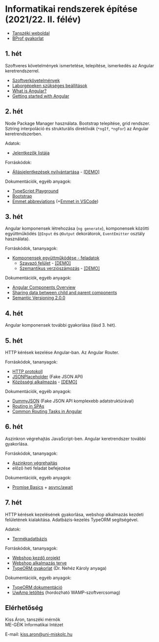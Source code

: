 # Informatikai rendszerek építése (2021/22. II. félév)

- [Tanszéki weboldal](http://ait2.iit.uni-miskolc.hu/oktatas/doku.php?id=tanszek:oktatas:informatikai_rendszerek_epitese:informatikai_rendszerek_epitese)
- [BProf gyakorlat](bprof.md)

## 1. hét
Szoftveres követelmények ismertetése, telepítése, ismerkedés az Angular keretrendszerrel.

- [Szoftverkövetelmények](sw_requirements.md)
- [Laborgépeken szükséges beállítások](lab_sw_requirements.md)
- [What is Angular?](https://angular.io/guide/what-is-angular)
- [Getting started with Angular](https://angular.io/start)

## 2. hét
Node Package Manager használata. Bootstrap telepítése, grid rendszer. Sztring interpoláció és strukturális direktívák (`*ngIf`, `*ngFor`) az Angular keretrendszerben.

Adatok:
- [Jelentkezők listája](https://github.com/aron123/infrend-2022/blob/master/_data/applicants.ts)

Forráskódok:
- [Állásjelentkezések nyilvántartása](https://github.com/aron123/infrend-2022/tree/master/job-application) - [[DEMO]](https://aron123.github.io/infrend-2022/dists/job-application/)

Dokumentációk, egyéb anyagok:
- [TypeScript Playground](https://www.typescriptlang.org/play)
- [Bootstrap](https://getbootstrap.com/docs/5.1/getting-started/introduction/)
- [Emmet abbreviations](https://docs.emmet.io/abbreviations/syntax/) (+[Emmet in VSCode](https://code.visualstudio.com/docs/editor/emmet))

## 3. hét
Angular komponensek létrehozása (`ng generate`), komponensek közötti együttműködés (`@Input` és `@Output` dekorátorok, `EventEmitter` osztály használata).

Forráskódok, tananyagok:
- [Komponensek együttműködése - feladatok](component-interaction.md)
  - [Szavazó felület](https://github.com/aron123/infrend-2022/tree/master/voting) - [[DEMO]](https://aron123.github.io/infrend-2022/dists/voting/)
  - [Szemantikus verziószámozás](https://github.com/aron123/infrend-2022/tree/master/semver) - [[DEMO]](https://aron123.github.io/infrend-2022/dists/semver/)

Dokumentációk, egyéb anyagok:
- [Angular Components Overview](https://angular.io/guide/component-overview)
- [Sharing data between child and parent components](https://angular.io/guide/inputs-outputs)
- [Semantic Versioning 2.0.0](https://semver.org/)

## 4. hét
Angular komponensek további gyakorlása (lásd 3. hét).

## 5. hét
HTTP kérések kezelése Angular-ban. Az Angular Router.

Forráskódok, tananyagok:
- [HTTP protokoll](http.md)
- [JSONPlaceholder](https://jsonplaceholder.typicode.com/) (Fake JSON API)
- [Közösségi alkalmazás](https://github.com/aron123/infrend-2022/tree/master/social-media) - [[DEMO]](https://aron123.github.io/infrend-2022/dists/social-media/)

Dokumentációk, egyéb anyagok:
- [DummyJSON](https://dummyjson.com/) (Fake JSON API komplexebb adatstruktúrával)
- [Routing in SPAs](https://dev.to/marcomonsanto/routing-in-spas-173i)
- [Common Routing Tasks in Angular](https://angular.io/guide/router)

## 6. hét
Aszinkron végrehajtás JavaScript-ben. Angular keretrendszer további gyakorlása.

Forráskódok, tananyagok:
- [Aszinkron végrehajtás](async.md)
- előző heti feladat befejezése

Dokumentációk, egyéb anyagok:
- [Promise Basics](https://javascript.info/promise-basics) + [async/await](https://javascript.info/async-await)

## 7. hét
HTTP kérések kezelésének gyakorlása, webshop alkalmazás kezdeti felületének kialakítása. Adatbázis-kezelés TypeORM segítségével.

Adatok:
- [Termékadatbázis](products-database.md)

Forráskódok, tananyagok:
- [Webshop kezdő projekt](https://github.com/aron123/infrend-2022/tree/master/webshop-sz10)
- [Webshop alkalmazás terve](webshop.md)
- [TypeORM gyakorlat](http://ait2.iit.uni-miskolc.hu/oktatas/doku.php?id=tanszek:oktatas:informatikai_rendszerek_epitese:type_orm) (Dr. Nehéz Károly anyaga)

Dokumentációk, egyéb anyagok:
- [TypeORM dokumentáció](https://typeorm.io/)
- [UwAmp letöltés](https://www.uwamp.com/file/UwAmp.zip) (hordozható WAMP-szoftvercsomag)

## Elérhetőség
Kiss Áron, tanszéki mérnök<br>
ME-GÉIK Informatikai Intézet

E-mail: kiss.aron@uni-miskolc.hu
